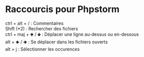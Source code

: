 # Raccourcis pour Phpstorm
ctrl + alt + / : Commentaires \
Shift (*2) : Rechercher des fichiers \
ctrl + maj + 🢁 / 🢃 : Déplacer une ligne au-dessus ou en-dessous \
alt + 🢀 / 🢂 : Se déplacer dans les fichiers ouverts \
alt + j : Sélectionner les occurences
